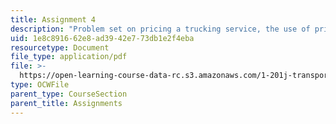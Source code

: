 ```yaml
---
title: Assignment 4
description: "Problem set on pricing a trucking service, the use of pricing to control\_flow on urban expressways, and airline revenue management."
uid: 1e8c8916-62e8-ad39-42e7-73db1e2f4eba
resourcetype: Document
file_type: application/pdf
file: >-
  https://open-learning-course-data-rc.s3.amazonaws.com/1-201j-transportation-systems-analysis-demand-and-economics-fall-2008/1e8c891662e8ad3942e773db1e2f4eba_MIT1_201JF08_hw_4.pdf
type: OCWFile
parent_type: CourseSection
parent_title: Assignments
---
```

